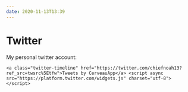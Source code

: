 ```yaml
---
date: 2020-11-13T13:39
---
```


# Twitter

My personal twitter account:

``` {=html}
<a class="twitter-timeline" href="https://twitter.com/chiefnoah13?ref_src=twsrc%5Etfw">Tweets by CerveauApp</a> <script async src="https://platform.twitter.com/widgets.js" charset="utf-8"></script>
```
